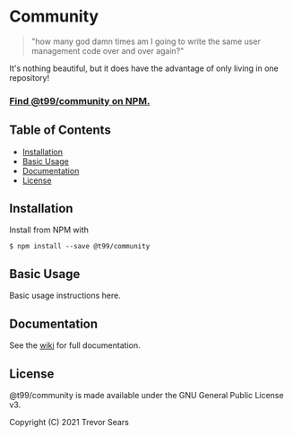 # Community

> "how many god damn times am I going to write the same user management code over and over again?"

It's nothing beautiful, but it does have the advantage of only living in one repository!

### [Find @t99/community on NPM.](https://www.npmjs.com/package/@t99/community)

## Table of Contents

 - [Installation](#installation)
 - [Basic Usage](#basic-usage)
 - [Documentation](#documentation)
 - [License](#license)

## Installation

Install from NPM with

```
$ npm install --save @t99/community
```

## Basic Usage

Basic usage instructions here.

## Documentation

See the [wiki](https://github.com/T99/community-js/wiki) for full documentation.

## License

@t99/community is made available under the GNU General Public License v3.

Copyright (C) 2021 Trevor Sears
